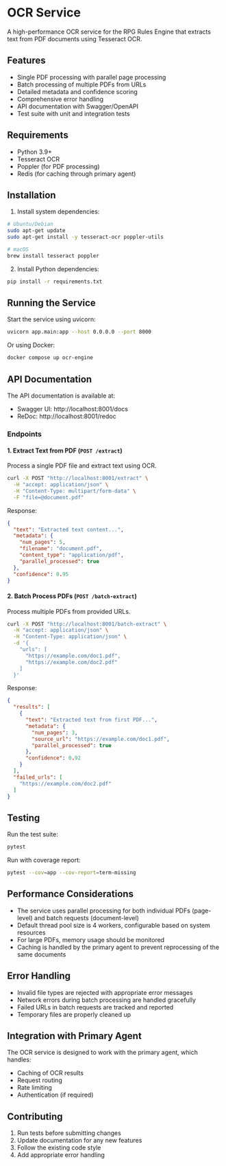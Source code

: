 # OCR Service

A high-performance OCR service for the RPG Rules Engine that extracts text from PDF documents using Tesseract OCR.

## Features

- Single PDF processing with parallel page processing
- Batch processing of multiple PDFs from URLs
- Detailed metadata and confidence scoring
- Comprehensive error handling
- API documentation with Swagger/OpenAPI
- Test suite with unit and integration tests

## Requirements

- Python 3.9+
- Tesseract OCR
- Poppler (for PDF processing)
- Redis (for caching through primary agent)

## Installation

1. Install system dependencies:

```bash
# Ubuntu/Debian
sudo apt-get update
sudo apt-get install -y tesseract-ocr poppler-utils

# macOS
brew install tesseract poppler
```

2. Install Python dependencies:

```bash
pip install -r requirements.txt
```

## Running the Service

Start the service using uvicorn:

```bash
uvicorn app.main:app --host 0.0.0.0 --port 8000
```

Or using Docker:

```bash
docker compose up ocr-engine
```

## API Documentation

The API documentation is available at:
- Swagger UI: http://localhost:8001/docs
- ReDoc: http://localhost:8001/redoc

### Endpoints

#### 1. Extract Text from PDF (`POST /extract`)

Process a single PDF file and extract text using OCR.

```bash
curl -X POST "http://localhost:8001/extract" \
  -H "accept: application/json" \
  -H "Content-Type: multipart/form-data" \
  -F "file=@document.pdf"
```

Response:
```json
{
  "text": "Extracted text content...",
  "metadata": {
    "num_pages": 5,
    "filename": "document.pdf",
    "content_type": "application/pdf",
    "parallel_processed": true
  },
  "confidence": 0.95
}
```

#### 2. Batch Process PDFs (`POST /batch-extract`)

Process multiple PDFs from provided URLs.

```bash
curl -X POST "http://localhost:8001/batch-extract" \
  -H "accept: application/json" \
  -H "Content-Type: application/json" \
  -d '{
    "urls": [
      "https://example.com/doc1.pdf",
      "https://example.com/doc2.pdf"
    ]
  }'
```

Response:
```json
{
  "results": [
    {
      "text": "Extracted text from first PDF...",
      "metadata": {
        "num_pages": 3,
        "source_url": "https://example.com/doc1.pdf",
        "parallel_processed": true
      },
      "confidence": 0.92
    }
  ],
  "failed_urls": [
    "https://example.com/doc2.pdf"
  ]
}
```

## Testing

Run the test suite:

```bash
pytest
```

Run with coverage report:

```bash
pytest --cov=app --cov-report=term-missing
```

## Performance Considerations

- The service uses parallel processing for both individual PDFs (page-level) and batch requests (document-level)
- Default thread pool size is 4 workers, configurable based on system resources
- For large PDFs, memory usage should be monitored
- Caching is handled by the primary agent to prevent reprocessing of the same documents

## Error Handling

- Invalid file types are rejected with appropriate error messages
- Network errors during batch processing are handled gracefully
- Failed URLs in batch requests are tracked and reported
- Temporary files are properly cleaned up

## Integration with Primary Agent

The OCR service is designed to work with the primary agent, which handles:
- Caching of OCR results
- Request routing
- Rate limiting
- Authentication (if required)

## Contributing

1. Run tests before submitting changes
2. Update documentation for any new features
3. Follow the existing code style
4. Add appropriate error handling
